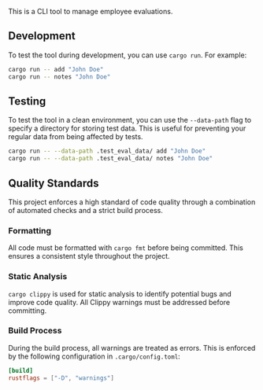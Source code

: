 This is a CLI tool to manage employee evaluations.

## Development

To test the tool during development, you can use `cargo run`. For example:

```bash
cargo run -- add "John Doe"
cargo run -- notes "John Doe"
```

## Testing

To test the tool in a clean environment, you can use the `--data-path` flag to specify a directory for storing test data. This is useful for preventing your regular data from being affected by tests.

```bash
cargo run -- --data-path .test_eval_data/ add "John Doe"
cargo run -- --data-path .test_eval_data/ notes "John Doe"
```

## Quality Standards

This project enforces a high standard of code quality through a combination of automated checks and a strict build process.

### Formatting

All code must be formatted with `cargo fmt` before being committed. This ensures a consistent style throughout the project.

### Static Analysis

`cargo clippy` is used for static analysis to identify potential bugs and improve code quality. All Clippy warnings must be addressed before committing.

### Build Process

During the build process, all warnings are treated as errors. This is enforced by the following configuration in `.cargo/config.toml`:

```toml
[build]
rustflags = ["-D", "warnings"]
```

